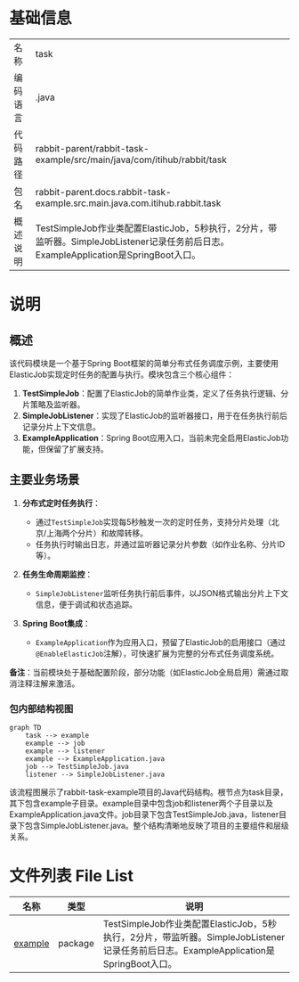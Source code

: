 # 基础信息

|      |      |
|------|------|
| 名称 | task |
| 编码语言 | .java |
| 代码路径 | rabbit-parent/rabbit-task-example/src/main/java/com/itihub/rabbit/task |
| 包名 | rabbit-parent.docs.rabbit-task-example.src.main.java.com.itihub.rabbit.task |
| 概述说明 | TestSimpleJob作业类配置ElasticJob，5秒执行，2分片，带监听器。SimpleJobListener记录任务前后日志。ExampleApplication是SpringBoot入口。 |

# 说明

## 概述  
该代码模块是一个基于Spring Boot框架的简单分布式任务调度示例，主要使用ElasticJob实现定时任务的配置与执行。模块包含三个核心组件：  
1. **TestSimpleJob**：配置了ElasticJob的简单作业类，定义了任务执行逻辑、分片策略及监听器。  
2. **SimpleJobListener**：实现了ElasticJob的监听器接口，用于在任务执行前后记录分片上下文信息。  
3. **ExampleApplication**：Spring Boot应用入口，当前未完全启用ElasticJob功能，但保留了扩展支持。  

## 主要业务场景  
1. **分布式定时任务执行**：  
   - 通过`TestSimpleJob`实现每5秒触发一次的定时任务，支持分片处理（北京/上海两个分片）和故障转移。  
   - 任务执行时输出日志，并通过监听器记录分片参数（如作业名称、分片ID等）。  

2. **任务生命周期监控**：  
   - `SimpleJobListener`监听任务执行前后事件，以JSON格式输出分片上下文信息，便于调试和状态追踪。  

3. **Spring Boot集成**：  
   - `ExampleApplication`作为应用入口，预留了ElasticJob的启用接口（通过`@EnableElasticJob`注解），可快速扩展为完整的分布式任务调度系统。  

**备注**：当前模块处于基础配置阶段，部分功能（如ElasticJob全局启用）需通过取消注释注解来激活。


### 包内部结构视图

```mermaid
graph TD
    task --> example
    example --> job
    example --> listener
    example --> ExampleApplication.java
    job --> TestSimpleJob.java
    listener --> SimpleJobListener.java
```

该流程图展示了rabbit-task-example项目的Java代码结构。根节点为task目录，其下包含example子目录。example目录中包含job和listener两个子目录以及ExampleApplication.java文件。job目录下包含TestSimpleJob.java，listener目录下包含SimpleJobListener.java。整个结构清晰地反映了项目的主要组件和层级关系。

# 文件列表 File List

| 名称   | 类型  | 说明 |
|-------|------|-------------|
| [example](example/_module.md) | package | TestSimpleJob作业类配置ElasticJob，5秒执行，2分片，带监听器。SimpleJobListener记录任务前后日志。ExampleApplication是SpringBoot入口。 |


